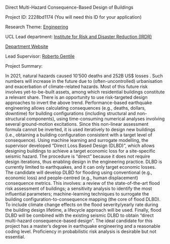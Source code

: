 Direct Multi-Hazard Consequence-Based Design of Buildings

Project ID: 2228bd1174
(You will need this ID for your application)

Research Theme: [Engineering](../themes/engineering.md)

UCL Lead department: [Institute for Risk and Disaster Reduction (IRDR)](../departments/institute-for-risk-and-disaster-reduction.md)

[Department Website](https://www.ucl.ac.uk/risk-disaster-reduction)

Lead Supervisor: [Roberto Gentile](https://iris.ucl.ac.uk/iris/browse/profile?upi=RGENT78)

Project Summary:

In 2021, natural hazards caused 10’500 deaths and 252B US$ losses . Such numbers will increase in the future due to (often-uncontrolled) urbanisation and exacerbation of climate-related hazards. Most of this future risk involves yet-to-be-built assets, among which residential buildings constitute a relevant share. There is an opportunity to use risk-targeted design approaches to invert the above trend.
 Performance-based earthquake engineering allows calculating consequences (e.g., deaths, dollars, downtime) for building configurations (including structural and non-structural components), using time-consuming numerical analyses involving several ground-motion excitations. Since this non-linear assessment formula cannot be inverted, it is used iteratively to design new buildings (i.e., obtaining a building configuration consistent with a target level of consequence). Using machine learning and surrogate modelling, the supervisor developed “Direct Loss Based Design (DLBD)”, which allows designing buildings to achieve a target economic loss for a site-specific seismic hazard. The procedure is “direct” because it does not require design iterations, thus enabling design in the engineering practice. DLBD is currently limited to earthquakes, and it can only target economic losses. 
 The candidate will develop DLBD for flooding using conventional (e.g., economic loss) and people-centred (e.g., human displacement) consequence metrics. This involves: a review of the state-of-the-art flood risk assessment of buildings; a sensitivity analysis to identify the most influential parameters; machine-learning techniques to surrogate the building configuration-to-consequence mapping (the core of flood DLBD). To include climate change effects on the flood severity/yearly rate during the building design lifetime, a lifecycle approach will be used. Finally, flood DLBD will be combined with the existing seismic DLBD to obtain “direct multi-hazard consequence-based design”.
 The ideal candidate for this project has a master’s degree in earthquake engineering and a reasonable coding level. Proficiency in probabilistic risk analysis is desirable but not essential.